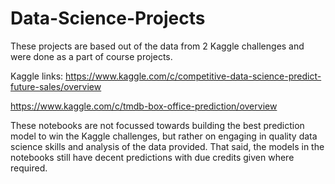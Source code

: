 # Data-Science-Projects

These projects are based out of the data from 2 Kaggle challenges and were done as a part of course projects.

Kaggle links:
https://www.kaggle.com/c/competitive-data-science-predict-future-sales/overview 

https://www.kaggle.com/c/tmdb-box-office-prediction/overview

These notebooks are not focussed towards building the best prediction model to win the Kaggle challenges, but rather on engaging in quality data science skills and analysis of the data provided. That said, the models in the notebooks still have decent predictions with due credits given where required. 


